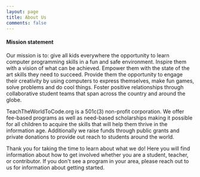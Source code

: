```yaml
---
layout: page
title: About Us
comments: false
---
```


#### Mission statement
Our mission is to: give all kids everywhere the opportunity to learn computer programming skills in a fun and safe environment.  Inspire them with a vision of what can be achieved.  Empower them with the state of the art skills they need to succeed.  Provide them the opportunity to engage their creativity by using computers to express themselves, make fun games, solve problems and do cool things.  Foster positive relationships through collaborative student teams that span across the country and around the globe.

TeachTheWorldToCode.org is a 501c(3) non-profit corporation.  We offer fee-based programs as well as need-based scholarships making it possible for all children to acquire the skills that will help them thrive in the information age.  Additionally we raise funds through public grants and private donations to provide out reach to students around the world.

Thank you for taking the time to learn about what we do!  Here you will find information about how to get involved whether you are a student, teacher, or contributor.  If you don't see a program in your area, please reach out to us for information about getting started. 


